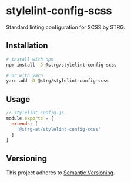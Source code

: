 # stylelint-config-scss

Standard linting configuration for SCSS by STRG.

## Installation

```bash
# install with npm
npm install -D @strg/stylelint-config-scss

# or with yarn
yarn add -D @strg/stylelint-config-scss
```

## Usage

```js
// stylelint.config.js
module.exports = {
  extends: [
    '@strg-at/stylelint-config-scss'
  ]
}
```

## Versioning

This project adheres to [Semantic Versioning](https://semver.org/).
